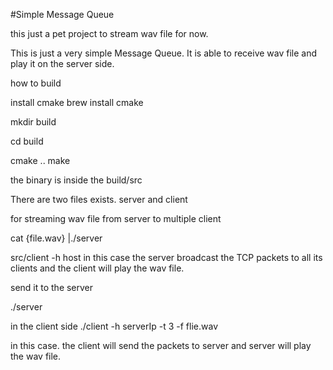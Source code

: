 #Simple Message Queue


this just a pet project to stream wav file for now.

This is just a very simple Message Queue. It is able to receive wav file and play it 
on the server side.





how to build

install cmake
brew install cmake

mkdir build

cd build

cmake ..
make 

the binary is inside the build/src

There are two files exists.
server and client

for streaming wav file from server to multiple client

cat {file.wav} |./server

src/client -h host 
 in this case the server broadcast the TCP packets to all its clients and the client will 
 play the wav file.
 
 send it to the server
 
  ./server
  
  in the client side 
  ./client -h serverIp -t 3 -f flie.wav
  
  in this case. the client will send the packets to server and server will play the wav file.
  
  

